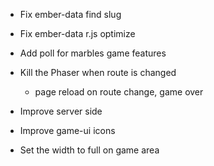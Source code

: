 * Fix ember-data find slug
* Fix ember-data r.js optimize

* Add poll for marbles game features
* Kill the Phaser when route is changed
  - page reload on route change, game over

* Improve server side

* Improve game-ui icons
* Set the width to full on game area
